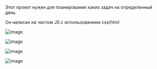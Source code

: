 Этот проект нужен для планирование каких задач на определенный день

Он написан на чистом JS с использованием css/html

![image](https://github.com/user-attachments/assets/2767e7e6-f7a0-4035-9be0-6f28e400fb57)

![image](https://github.com/user-attachments/assets/69ecd9e1-2a25-498b-aef5-7506b9992eba)

![image](https://github.com/user-attachments/assets/8caa35c2-1a6d-457c-b37c-91740b67566b)

![image](https://github.com/user-attachments/assets/24920510-ac89-441f-97e4-903f440cedb9)


